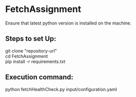 # FetchAssignment

Ensure that latest python version is installed on the machine.<br />
## Steps to set Up:

git clone "repository-url"  <br />
cd FetchAssignment <br />
pip install -r requirements.txt <br />

## Execution command:

python fetchHealthCheck.py input/configuration.yaml
